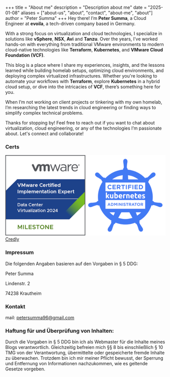 +++
title = "About me"
description = "Description about me"
date = "2025-01-08"
aliases = ["about-us", "about", "contact", "about-me", "about"]
author = "Peter Summa"
+++
Hey there! I’m **Peter Summa**, a Cloud Engineer at **evoila**, a tech-driven company based in Germany. 

With a strong focus on virtualization and cloud technologies, I specialize in solutions like **vSphere**, **NSX**, **Avi** and **Tanzu**. Over the years, I’ve worked hands-on with everything from traditional VMware environments to modern cloud-native technologies like **Terraform**, **Kubernetes**, and **VMware Cloud Foundation (VCF)**.

This blog is a place where I share my experiences, insights, and the lessons learned while building homelab setups, optimizing cloud environments, and deploying complex virtualized infrastructures. Whether you're looking to automate your workflows with **Terraform**, explore **Kubernetes** in a hybrid cloud setup, or dive into the intricacies of **VCF**, there’s something here for you.

When I’m not working on client projects or tinkering with my own homelab, I’m researching the latest trends in cloud engineering or finding ways to simplify complex technical problems. 

Thanks for stopping by! Feel free to reach out if you want to chat about virtualization, cloud engineering, or any of the technologies I’m passionate about. Let's connect and collaborate!



### **Certs**
![Certifications](mycerts.png)
[Credly](https://www.credly.com/users/peter-summa)

### Impressum
Die folgenden Angaben basieren auf den Vorgaben in § 5 DDG:

Peter Summa

Lindenstr. 2

74238 Krautheim

### Kontakt
mail: [petersumma96@gmail.com](mailto:petersumma96@gmail.com)


### Haftung für und Überprüfung von Inhalten:
Durch die Vorgaben in § 5 DDG bin ich als Webmaster für die Inhalte meines Blogs verantwortlich. Gleichzeitig befreien mich §§ 8 bis einschließlich § 10 TMG von der Verantwortung, übermittelte oder gespeicherte fremde Inhalte zu überwachen. Trotzdem bin ich mir meiner Pflicht bewusst, der Sperrung und Entfernung von Informationen nachzukommen, wie es geltende Gesetze vorgeben.


